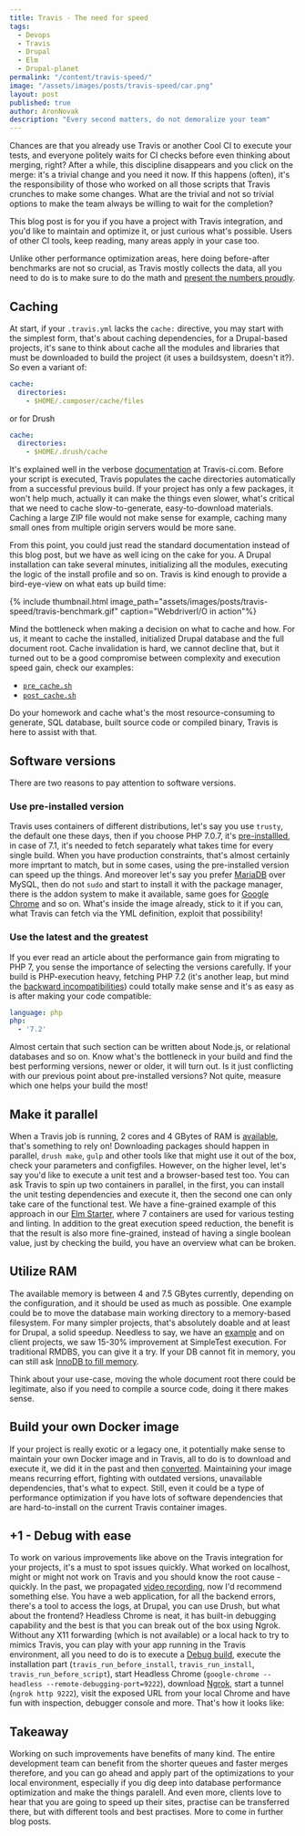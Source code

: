 ```yaml
---
title: Travis - The need for speed
tags:
  - Devops
  - Travis
  - Drupal
  - Elm
  - Drupal-planet
permalink: "/content/travis-speed/"
image: "/assets/images/posts/travis-speed/car.png"
layout: post
published: true
author: AronNovak
description: "Every second matters, do not demoralize your team"
---
```



Chances are that you already use Travis or another Cool CI to execute your tests, and everyone politely waits for CI checks before even thinking about merging, right? After a while, this discipline disappears and you click on the merge: it's a trivial change and you need it now. If this happens (often), it's the responsibility of those who worked on all those scripts that Travis crunches to make some changes. What are the trivial and not so trivial options to make the team always be willing to wait for the completion?

This blog post is for you if you have a project with Travis integration, and you'd like to maintain and optimize it, or just curious what's possible. Users of other CI tools, keep reading, many areas apply in your case too.

Unlike other performance optimization areas, here doing before-after benchmarks are not so crucial, as Travis mostly collects the data, all you need to do is to make sure to do the math and [present the numbers proudly](https://github.com/Gizra/drupal-elm-starter/pull/171#issuecomment-334493419).

## Caching

At start, if your `.travis.yml` lacks the `cache:` directive, you may start with the simplest form, that's about caching dependencies, for a Drupal-based projects, it's sane to think about cache all the modules and libraries that must be downloaded to build the project (it uses a buildsystem, doesn't it?). So even a variant of:
```yml
cache:
  directories:
    - $HOME/.composer/cache/files
```
or for Drush

```yml
cache:
  directories:
    - $HOME/.drush/cache
```

It's explained well in the verbose [documentation](https://docs.travis-ci.com/user/caching) at Travis-ci.com. Before your script is executed, Travis populates the cache directories automatically from a successful previous build. If your project has only a few packages, it won't help much, actually it can make the things even slower, what's critical that we need to cache slow-to-generate, easy-to-download materials. Caching a large ZIP file would not make sense for example, caching many small ones from multiple origin servers would be more sane.

From this point, you could just read the standard documentation instead of this blog post, but we have as well icing on the cake for you. A Drupal installation can take several minutes, initializing all the modules, executing the logic of the install profile and so on. Travis is kind enough to provide a bird-eye-view on what eats up build time:

{% include thumbnail.html image_path="assets/images/posts/travis-speed/travis-benchmark.gif" caption="WebdriverI/O in action"%}

Mind the bottleneck when making a decision on what to cache and how.
For us, it meant to cache the installed, initialized Drupal database and the full document root. Cache invalidation is hard, we cannot decline that, but it turned out to be a good compromise between complexity and execution speed gain, check our examples:
 - [`pre_cache.sh`](https://github.com/Gizra/drupal-elm-starter/blob/master/ci-scripts/pre_cache.sh)
 - [`post_cache.sh`](https://github.com/Gizra/drupal-elm-starter/blob/master/ci-scripts/post_cache.sh)

Do your homework and cache what's the most resource-consuming to generate, SQL database, built source code or compiled binary, Travis is here to assist with that.

## Software versions

There are two reasons to pay attention to software versions.

### Use pre-installed version
Travis uses containers of different distributions, let's say you use `trusty`, the default one these days, then if you choose   PHP 7.0.7, it's [pre-installled](https://docs.travis-ci.com/user/reference/trusty/#PHP-images), in case of 7.1, it's needed to fetch separately what takes time for every single build. When you have production constraints, that's almost certainly more imprtant to match, but in some cases, using the pre-installed version can speed up the things.
And moreover let's say you prefer [MariaDB](https://docs.travis-ci.com/user/database-setup/#MariaDB) over MySQL, then do not `sudo` and start to install it with the package manager, there is the addon system to make it available, same goes for [Google Chrome](https://docs.travis-ci.com/user/chrome) and so on.
What's inside the image already, stick to it if you can, what Travis can fetch via the YML definition, exploit that possibility!

### Use the latest and the greatest

If you ever read an article about the performance gain from migrating to PHP 7, you sense the importance of selecting the versions carefully. If your build is PHP-execution heavy, fetching PHP 7.2 (it's another leap, but mind the [backward incompatibilities](http://php.net/manual/en/migration72.incompatible.php)) could totally make sense and it's as easy as is after making your code compatible:
```yml
language: php
php:
  - '7.2'
```

Almost certain that such section can be written about Node.js, or relational databases and so on. Know what's the bottleneck in your build and find the best performing versions, newer or older, it will turn out. Is it just conflicting with our previous point about pre-installed versions? Not quite, measure which one helps your build the most!

## Make it parallel

When a Travis job is running, 2 cores and 4 GBytes of RAM is [available](https://docs.travis-ci.com/user/reference/overview/#Virtualization-environments), that's something to rely on! Downloading packages should happen in parallel, `drush make`, `gulp` and other tools like that might use it out of the box, check your parameters and configfiles. However, on the higher level, let's say you'd like to execute a unit test and a browser-based test too. You can ask Travis to spin up two containers in parallel, in the first, you can install the unit testing dependencies and execute it, then the second one can only take care of the functional test. We have a fine-grained example of this approach in our [Elm Starter](https://github.com/Gizra/drupal-elm-starter/blob/master/.travis.yml#L10), where 7 containers are used for various testing and linting. In addition to the great execution speed reduction, the benefit is that the result is also more fine-grained, instead of having a single boolean value, just by checking the build, you have an overview what can be broken.

## Utilize RAM

The available memory is between 4 and 7.5 GBytes currently, depending on the configuration, and it should be used as much as possible. One example could be to move the database main working directory to a memory-based filesystem. For many simpler projects, that's absolutely doable and at least for Drupal, a solid speedup. Needless to say, we have an [example](https://github.com/Gizra/drupal-elm-starter/blob/master/ci-scripts/install_server.sh#L13) and on client projects, we saw 15-30% improvement at SimpleTest execution. For traditional RMDBS, you can give it a try. If your DB cannot fit in memory, you can still ask [InnoDB to fill memory](https://www.percona.com/blog/2013/09/20/innodb-performance-optimization-basics-updated/).

Think about your use-case, moving the whole document root there could be legitimate, also if you need to compile a source code, doing it there makes sense.

## Build your own Docker image

If your project is really exotic or a legacy one, it potentially make sense to maintain your own Docker image and in Travis, all to do is to download and execute it, we did it in the past and then [converted](https://github.com/Gizra/drupal-elm-starter/pull/165/files). Maintaining your image means recurring effort, fighting with outdated versions, unavailable dependencies, that's what to expect. Still, even it could be a type of performance optimization if you have lots of software dependencies that are hard-to-install on the current Travis container images.

## +1 - Debug with ease

To work on various improvements like above on the Travis integration for your projects, it's a must to spot issues quickly. What worked on localhost, might or might not work on Travis and you should know the root cause - quickly.
In the past, we propagated [video recording](https://github.com/Gizra/drupal-elm-starter/pull/165/files), now I'd recommend something else. You have a web application, for all the backend errors, there's a tool to access the logs, at Drupal, you can use Drush, but what about the frontend? Headless Chrome is neat, it has built-in debugging capability and the best is that you can break out of the box using Ngrok. Without any X11 forwarding (which is not available) or a local hack to try to mimics Travis, you can play with your app running in the Travis environment, all you need to do is to execute a [Debug build](https://github.com/Gizra/drupal-elm-starter/pull/165/files), execute the installation part (`travis_run_before_install`, `travis_run_install`, `travis_run_before_script`), start Headless Chrome (`google-chrome --headless --remote-debugging-port=9222`), download [Ngrok](https://ngrok.com/download), start a tunnel (`ngrok http 9222`), visit the exposed URL from your local Chrome and have fun with inspection, debugger console and more. That's how it looks like:

## Takeaway

Working on such improvements have benefits of many kind. The entire development team can benefit from the shorter queues and faster merges therefore, and you can go ahead and apply part of the optimizations to your local environment, especially if you dig deep into database performance optimization and make the things paralell. And even more, clients love to hear that you are going to speed up their sites, practise can be transferred there, but with different tools and best practises. More to come in further blog posts.
